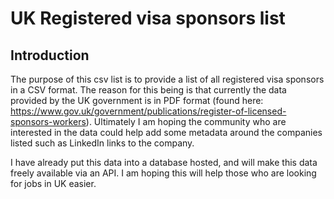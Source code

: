 # UK Registered visa sponsors list
## Introduction
The purpose of this csv list is to provide a list of all registered visa sponsors in a CSV format.  The reason for this being is that currently the data provided by the UK government is in PDF format (found here: https://www.gov.uk/government/publications/register-of-licensed-sponsors-workers).  Ultimately I am hoping the community who are interested in the data could help add some metadata around the companies listed such as LinkedIn links to the company.

I have already put this data into a database hosted, and will make this data freely available via an API.  I am hoping this will help those who are looking for jobs in UK easier.
